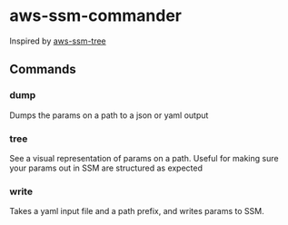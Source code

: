 # aws-ssm-commander

Inspired by [aws-ssm-tree](https://github.com/brunorubin/aws-ssm-tree)

## Commands

### dump
Dumps the params on a path to a json or yaml output

### tree
See a visual representation of params on a path.  Useful for making sure your params out in SSM are structured as 
expected

### write
Takes a yaml input file and a path prefix, and writes params to SSM.